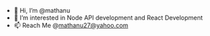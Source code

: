 - 👋 Hi, I’m @mathanu
- 👀 I’m interested in Node API development and React Development
- 📫 Reach Me @mathanu27@yahoo.com

<!---
mathanu/mathanu is a ✨ special ✨ repository because its `README.md` (this file) appears on your GitHub profile.
You can click the Preview link to take a look at your changes.
--->
